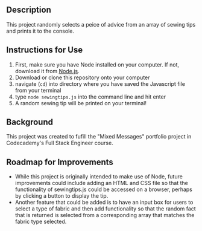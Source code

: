 ## Description
This project randomly selects a peice of advice from an array of sewing tips and prints it to the console.

## Instructions for Use
1. First, make sure you have Node installed on your computer. If not, download it from [Node.js](https://nodejs.org).
2. Download or clone this repository onto your computer
3. navigate (`cd`) into directory where you have saved the Javascript file from your terminal
4. type `node sewingtips.js` into the command line and hit enter
5. A random sewing tip will be printed on your terminal!

## Background
This project was created to fufill the "Mixed Messages" portfolio project in Codecademy's Full Stack Engineer course. 

## Roadmap for Improvements
- While this project is originally intended to make use of Node, future improvements could include adding an HTML and CSS file so that the functionality of sewingtips.js could be accessed on a browser, perhaps by clicking a button to display the tip. 
- Another feature that could be added is to have an input box for users to select a type of fabric and then add functionality so that the random fact that is returned is selected from a corresponding array that matches the fabric type selected.  
